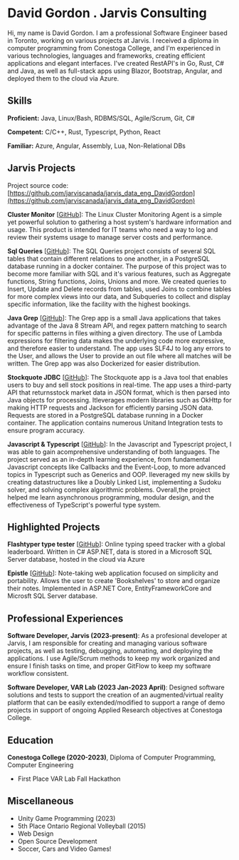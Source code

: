# David Gordon . Jarvis Consulting

Hi, my name is David Gordon. I am a professional Software Engineer based in Toronto, working on various projects at Jarvis. I received a diploma in computer programming from Conestoga College, and I'm experienced in various technologies, languages and frameworks, creating efficient applications and elegant interfaces. I've created RestAPI's in Go, Rust, C# and Java, as well as full-stack apps using Blazor, Bootstrap, Angular, and deployed them to the cloud via Azure.

## Skills

**Proficient:** Java, Linux/Bash, RDBMS/SQL, Agile/Scrum, Git, C#

**Competent:** C/C++, Rust, Typescript, Python, React

**Familiar:** Azure, Angular, Assembly, Lua, Non-Relational DBs

## Jarvis Projects

Project source code: [https://github.com/jarviscanada/jarvis_data_eng_DavidGordon](https://github.com/jarviscanada/jarvis_data_eng_DavidGordon)


**Cluster Monitor** [[GitHub](https://github.com/jarviscanada/jarvis_data_eng_DavidGordon/tree/master/linux_sql)]: The Linux Cluster Monitoring Agent is a simple yet powerful solution to gathering a host system's hardware information and usage. This product is intended for IT teams who need a way to log and review their systems usage to manage server costs and performance.

**Sql Queries** [[GitHub](https://github.com/jarviscanada/jarvis_data_eng_DavidGordon/tree/master/sql)]: The SQL Queries project consists of several SQL tables that contain different relations to one another, in a PostgreSQL database running in a docker container. The purpose of this project was to become more familiar with SQL and it's various features, such as Aggregate functions, String functions, Joins, Unions and more. We created queries to Insert, Update and Delete records from tables, used Joins to combine tables for more complex views into our data, and Subqueries to collect and display specific information, like the facility with the highest bookings.

**Java Grep** [[GitHub](https://github.com/jarviscanada/jarvis_data_eng_DavidGordon/tree/master/core_java/grep)]: The Grep app is a small Java applications that takes advantage of the Java 8 Stream API, and regex pattern matching to search for specific patterns in files withing a given directory. The use of Lambda expressions for filtering data makes the underlying code more expressive, and therefore easier to understand. The app uses SLF4J to log any errors to the User, and allows the User to provide an out file where all matches will be written. The Grep app was also Dockerized for easier distribution.

**Stockquote JDBC** [[GitHub](https://github.com/jarviscanada/jarvis_data_eng_DavidGordon/tree/master/core_java/jdbc)]: The Stockquote app is a Java tool that enables users to buy and sell stock positions in real-time. The app uses a third-party API that returnsstock market data in JSON format, which is then parsed into Java objects for processing. Itleverages modern libraries such as OkHttp for making HTTP requests and Jackson for efficiently parsing JSON data. Requests are stored in a PostgreSQL database running in a Docker container. The application contains numerous Unitand Integration tests to ensure program accuracy.

**Javascript & Typescript** [[GitHub](https://github.com/jarviscanada/jarvis_data_eng_DavidGordon/tree/master/Javascript_Typescript)]: In the Javascript and Typescript project, I was able to gain acomprehensive understanding of both languages. The project served as an in-depth learning experience, from fundamental Javascript concepts like Callbacks and the Event-Loop, to more advanced topics in Typescript such as Generics and OOP. Ileveraged my new skills by creating datastructures like a Doubly Linked List, implementing a Sudoku solver, and solving complex algorithmic problems. Overall,the project helped me learn asynchronous programming, modular design, and the effectiveness of TypeScript's powerful type system.


## Highlighted Projects
**Flashtyper type tester** [[GitHub](https://github.com/davidgordon12/FlashTyper-MVC)]: Online typing speed tracker with a global leaderboard. Written in C# ASP.NET, data is stored in a Microsoft SQL Server database, hosted in the cloud via Azure

**Epistle** [[GitHub](https://github.com/davidgordon12/epistle)]: Note-taking web application focused on simplicity and portability. Allows the user to create 'Bookshelves' to store and organize their notes. Implemented in ASP.NET Core, EntityFrameworkCore and Microsft SQL Server database.


## Professional Experiences

**Software Developer, Jarvis (2023-present)**: As a profesional developer at Jarvis, I am responsible for creating and managing various software projects, as well as testing, debugging, automating, and deploying the applications. I use Agile/Scrum methods to keep my work organized and ensure I finish tasks on time, and proper GitFlow to keep my software workflow consistent.

**Software Developer, VAR Lab (2023 Jan-2023 April)**: Designed software solutions and tests to support the creation of an augmented/virtual reality platform that can be easily extended/modified to support a range of demo projects in support of ongoing Applied Research objectives at Conestoga College.


## Education
**Conestoga College (2020-2023)**, Diploma of Computer Programming, Computer Engineering
- First Place VAR Lab Fall Hackathon


## Miscellaneous
- Unity Game Programming (2023)
- 5th Place Ontario Regional Volleyball (2015)
- Web Design
- Open Source Development
- Soccer, Cars and Video Games!